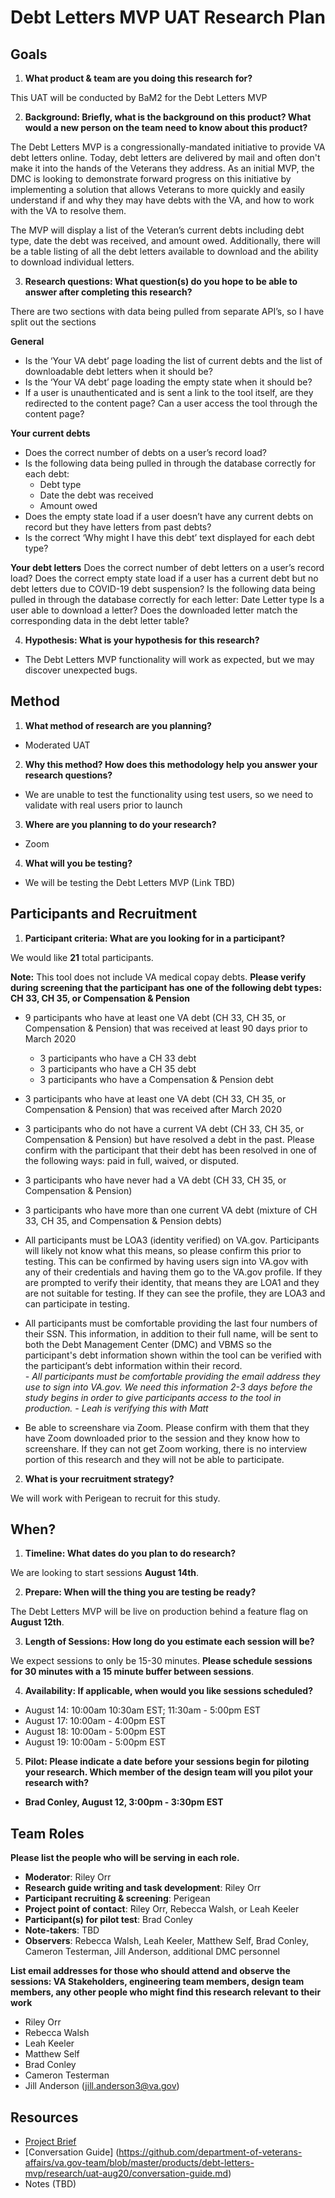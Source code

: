 # Debt Letters MVP UAT Research Plan

## Goals
1. **What product & team are you doing this research for?**

This UAT will be conducted by BaM2 for the Debt Letters MVP 

2. **Background: Briefly, what is the background on this product? What would a new person on the team need to know about this product?**

The Debt Letters MVP is a congressionally-mandated initiative to provide VA debt letters online. Today, debt letters are delivered by mail and often don't make it into the hands of the Veterans they address. As an initial MVP, the DMC is looking to demonstrate forward progress on this initiative by implementing a solution that allows Veterans to more quickly and easily understand if and why they may have debts with the VA, and how to work with the VA to resolve them.

The MVP will display a list of the Veteran’s current debts including debt type, date the debt was received, and amount owed. Additionally, there will be a table listing of all the debt letters available to download and the ability to download individual letters. 

3. **Research questions: What question(s) do you hope to be able to answer after completing this research?** 

There are two sections with data being pulled from separate API’s, so I have split out the sections 

**General**

- Is the ‘Your VA debt’ page loading the list of current debts and the list of downloadable debt letters when it should be?
- Is the ‘Your VA debt’ page loading the empty state when it should be?
- If a user is unauthenticated and is sent a link to the tool itself, are they redirected to the content page? 
Can a user access the tool through the content page?

**Your current debts**
- Does the correct number of debts on a user’s record load? 
- Is the following data being pulled in through the database correctly for each debt:
	- Debt type
	- Date the debt was received
	- Amount owed
- Does the empty state load if a user doesn’t have any current debts on record but they have letters from past debts?
- Is the correct ‘Why might I have this debt’ text displayed for each debt type?

**Your debt letters**
Does the correct number of debt letters on a user’s record load? 
Does the correct empty state load if a user has a current debt but no debt letters due to COVID-19 debt suspension?
Is the following data being pulled in through the database correctly for each letter:
Date
Letter type 
Is a user able to download a letter? 
Does the downloaded letter match the corresponding data in the debt letter table?

4. **Hypothesis: What is your hypothesis for this research?** 

- The Debt Letters MVP functionality will work as expected, but we may discover unexpected bugs. 

## Method
1.	**What method of research are you planning?**
  
  - Moderated UAT
  
2.	**Why this method? How does this methodology help you answer your research questions?** 

- We are unable to test the functionality using test users, so we need to validate with real users prior to launch 

3.	**Where are you planning to do your research?**

- Zoom

4.	**What will you be testing?**

- We will be testing the Debt Letters MVP (Link TBD)

## Participants and Recruitment

1.	**Participant criteria: What are you looking for in a participant?**

We would like **21** total participants.

**Note:** This tool does not include VA medical copay debts. **Please verify during screening that the participant has one of the following debt types: CH 33, CH 35, or Compensation & Pension** 

- 9 participants who have at least one VA debt (CH 33, CH 35, or Compensation & Pension) that was received at least 90 days prior to March 2020 
	- 3 participants who have a CH 33 debt
	- 3 participants who have a CH 35 debt
	- 3 participants who have a Compensation & Pension debt
- 3 participants who have at least one VA debt (CH 33, CH 35, or Compensation & Pension) that was received after March 2020
- 3 participants who do not have a current VA debt (CH 33, CH 35, or Compensation & Pension) but have resolved a debt in the past. Please confirm with the participant that their debt has been resolved in one of the following ways: paid in full, waived, or disputed.  
- 3 participants who have never had a VA debt (CH 33, CH 35, or Compensation & Pension)
- 3 participants who have more than one current VA debt (mixture of CH 33, CH 35, and Compensation & Pension debts) 
- All participants must be LOA3 (identity verified) on VA.gov. Participants will likely not know what this means, so please confirm this prior to testing. This can be confirmed by having users sign into VA.gov with any of their credentials and having them go to the VA.gov profile. If they are prompted to verify their identity, that means they are LOA1 and they are not suitable for testing. If they can see the profile, they are LOA3 and can participate in testing.
- All participants must be comfortable providing the last four numbers of their SSN. This information, in addition to their full name, will be sent to both the Debt Management Center (DMC) and VBMS so the participant's debt information shown within the tool can be verified with the participant’s debt information within their record.<br>
_- All participants must be comfortable providing the email address they use to sign into VA.gov. We need this information 2-3 days before the study begins in order to give participants access to the tool in production. - Leah is verifying this with Matt_

- Be able to screenshare via Zoom. Please confirm with them that they have Zoom downloaded prior to the session and they know how to screenshare. If they can not get Zoom working, there is no interview portion of this research and they will not be able to participate.

2.	**What is your recruitment strategy?**

We will work with Perigean to recruit for this study.

## When? 

1.	**Timeline: What dates do you plan to do research?**

We are looking to start sessions **August 14th**.

2.	**Prepare: When will the thing you are testing be ready?**

The Debt Letters MVP will be live on production behind a feature flag on **August 12th**.

3. **Length of Sessions: How long do you estimate each session will be?**

We expect sessions to only be 15-30 minutes. **Please schedule sessions for 30 minutes with a 15 minute buffer between sessions**.

4.	**Availability: If applicable, when would you like sessions scheduled?**

- August 14: 10:00am 10:30am EST; 11:30am - 5:00pm EST
- August 17: 10:00am - 4:00pm EST
- August 18: 10:00am - 5:00pm EST
- August 19: 10:00am - 5:00pm EST


5.	**Pilot: Please indicate a date before your sessions begin for piloting your research. Which member of the design team will you pilot your research with?**

- **Brad Conley, August 12, 3:00pm - 3:30pm EST**

## Team Roles
**Please list the people who will be serving in each role.**

- **Moderator**: Riley Orr
- **Research guide writing and task development**: Riley Orr
- **Participant recruiting & screening**: Perigean
- **Project point of contact**: Riley Orr, Rebecca Walsh, or Leah Keeler 
- **Participant(s) for pilot test**: Brad Conley
- **Note-takers**: TBD
- **Observers**: Rebecca Walsh, Leah Keeler, Matthew Self, Brad Conley, Cameron Testerman, Jill Anderson, additional DMC personnel 

**List email addresses for those who should attend and observe the sessions: VA Stakeholders, engineering team members, design team members, any other people who might find this research relevant to their work**

- Riley Orr
- Rebecca Walsh 
- Leah Keeler 
- Matthew Self 
- Brad Conley 
- Cameron Testerman
- Jill Anderson (jill.anderson3@va.gov) 

## Resources
- [Project Brief](https://github.com/department-of-veterans-affairs/va.gov-team/tree/master/products/debt-letters-mvp) 
- [Conversation Guide] (https://github.com/department-of-veterans-affairs/va.gov-team/blob/master/products/debt-letters-mvp/research/uat-aug20/conversation-guide.md)
- Notes (TBD)
